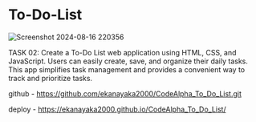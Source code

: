 # To-Do-List
![Screenshot 2024-08-16 220356](https://github.com/user-attachments/assets/ae66e839-a0f0-484b-8770-1d4bccf37580)

TASK 02:
Create a To-Do List web application using HTML, CSS, and JavaScript. Users can easily create, save, and organize their daily tasks. This app simplifies task management and provides a convenient way to track and prioritize tasks.


github - https://github.com/ekanayaka2000/CodeAlpha_To_Do_List.git

deploy - https://ekanayaka2000.github.io/CodeAlpha_To_Do_List/
